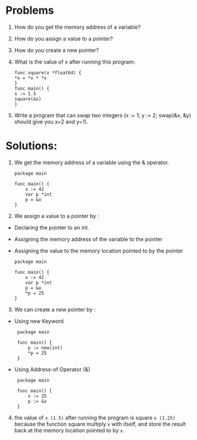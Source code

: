 # Problems
1. How do you get the memory address of a variable?
2. How do you assign a value to a pointer?
3. How do you create a new pointer?
4. What is the value of x after running this program:

    ```
    func square(x *float64) {
    *x = *x * *x
    }
    func main() {
    x := 1.5
    square(&x)
    }
    ```
5. Write a program that can swap two integers (x := 1; y := 2; swap(&x, &y) should give you x=2 and y=1).

# Solutions:
1. We get the memory address of a variable using the & operator.

    ```
    package main

    func main() {
        x := 42
        var p *int
        p = &x
    }
    ```
2. We assign a value to a pointer by :
- Declaring the pointer to an int.
- Assigning the memory address of the variable to the pointer 
- Assigning the value to the memory location pointed to by the pointer

    ```
    package main

    func main() {
        x := 42
        var p *int
        p = &x
        *p = 25
    }
    ```
3. We can create a new pointer by :
- Using new Keyword
   ```
    package main

    func main() {
        p := new(int)
        *p = 25
    }
    ```
- Using Address-of Operator (&)

   ```
    package main

    func main() {
        x := 25
        p := &x
    }
    ```

4. the value of `x (1.5)` after running the program is square `x (2.25)` because the function square multiply `x` with itself, and store the result back at the memory location pointed to by `x`.
